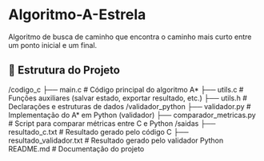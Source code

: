 # Algoritmo-A-Estrela
Algoritmo de busca de caminho que encontra o caminho mais curto entre um ponto inicial e um final.

## 📂 Estrutura do Projeto
/codigo_c
├── main.c # Código principal do algoritmo A*
├── utils.c # Funções auxiliares (salvar estado, exportar resultado, etc.)
├── utils.h # Declarações e estruturas de dados
/validador_python
├── validador.py # Implementação do A* em Python (validador)
├── comparador_metricas.py # Script para comparar métricas entre C e Python
/saidas
├── resultado_c.txt # Resultado gerado pelo código C
├── resultado_validador.txt # Resultado gerado pelo validador Python
README.md # Documentação do projeto
